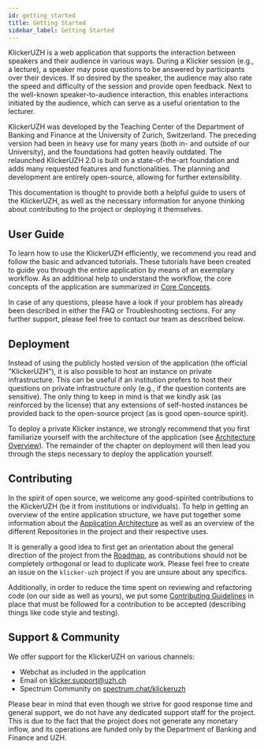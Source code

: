 ```yaml
---
id: getting_started
title: Getting Started
sidebar_label: Getting Started
---
```


KlickerUZH is a web application that supports the interaction between speakers and their audience in various ways. During a Klicker session (e.g., a lecture), a speaker may pose questions to be answered by participants over their devices. If so desired by the speaker, the audience may also rate the speed and difficulty of the session and provide open feedback. Next to the well-known speaker-to-audience interaction, this enables interactions initiated by the audience, which can serve as a useful orientation to the lecturer.

KlickerUZH was developed by the Teaching Center of the Department of Banking and Finance at the University of Zurich, Switzerland. The preceding version had been in heavy use for many years (both in- and outside of our University), and the foundations had gotten heavily outdated. The relaunched KlickerUZH 2.0 is built on a state-of-the-art foundation and adds many requested features and functionalities. The planning and development are entirely open-source, allowing for further extensibility.

This documentation is thought to provide both a helpful guide to users of the KlickerUZH, as well as the necessary information for anyone thinking about contributing to the project or deploying it themselves.

## User Guide

To learn how to use the KlickerUZH efficiently, we recommend you read and follow the basic and advanced tutorials. These tutorials have been created to guide you through the entire application by means of an exemplary workflow. As an additional help to understand the workflow, the core concepts of the application are summarized in [Core Concepts](introduction/concepts.md).

In case of any questions, please have a look if your problem has already been described in either the FAQ or Troubleshooting sections. For any further support, please feel free to contact our team as described below.

## Deployment

Instead of using the publicly hosted version of the application (the official "KlickerUZH"), it is also possible to host an instance on private infrastructure. This can be useful if an institution prefers to host their questions on private infrastructure only (e.g., if the question contents are sensitive). The only thing to keep in mind is that we kindly ask (as reinforced by the license) that any extensions of self-hosted instances be provided back to the open-source project (as is good open-source spirit).

To deploy a private Klicker instance, we strongly recommend that you first familiarize yourself with the architecture of the application (see [Architecture Overview](deployment/architecture.md)). The remainder of the chapter on deployment will then lead you through the steps necessary to deploy the application yourself.

## Contributing

In the spirit of open source, we welcome any good-spirited contributions to the KlickerUZH (be it from institutions or individuals). To help in getting an overview of the entire application structure, we have put together some information about the [Application Architecture](deployment/architecture.md) as well as an overview of the different Repositories in the project and their respective uses.

It is generally a good idea to first get an orientation about the general direction of the project from the [Roadmap](https://github.com/uzh-bf/klicker-uzh/projects/1), as contributions should not be completely orthogonal or lead to duplicate work. Please feel free to create an issue on the `klicker-uzh` project if you are unsure about any specifics.

Additionally, in order to reduce the time spent on reviewing and refactoring code (on our side as well as yours), we put some [Contributing Guidelines](contributing/guidelines.md) in place that must be followed for a contribution to be accepted (describing things like code style and testing).

## Support & Community

We offer support for the KlickerUZH on various channels:

- Webchat as included in the application
- Email on [klicker.support@uzh.ch](mailto:klicker.support@uzh.ch)
- Spectrum Community on [spectrum.chat/klickeruzh](https://spectrum.chat/klickeruzh)

Please bear in mind that even though we strive for good response time and general support, we do not have any dedicated support staff for the project. This is due to the fact that the project does not generate any monetary inflow, and its operations are funded only by the Department of Banking and Finance and UZH.
